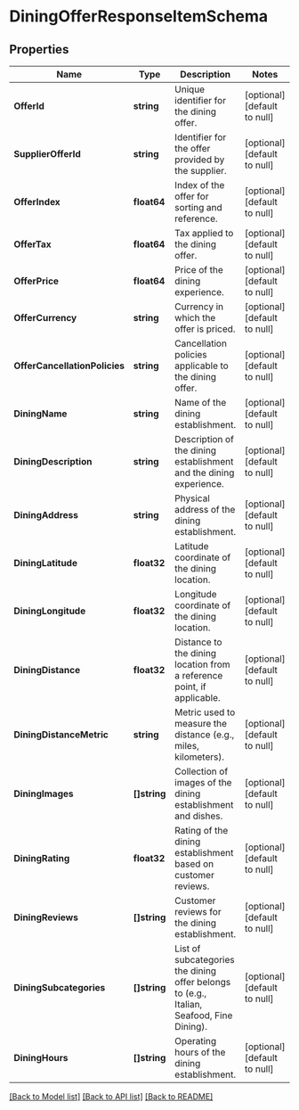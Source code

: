 # DiningOfferResponseItemSchema

## Properties
Name | Type | Description | Notes
------------ | ------------- | ------------- | -------------
**OfferId** | **string** | Unique identifier for the dining offer. | [optional] [default to null]
**SupplierOfferId** | **string** | Identifier for the offer provided by the supplier. | [optional] [default to null]
**OfferIndex** | **float64** | Index of the offer for sorting and reference. | [optional] [default to null]
**OfferTax** | **float64** | Tax applied to the dining offer. | [optional] [default to null]
**OfferPrice** | **float64** | Price of the dining experience. | [optional] [default to null]
**OfferCurrency** | **string** | Currency in which the offer is priced. | [optional] [default to null]
**OfferCancellationPolicies** | **string** | Cancellation policies applicable to the dining offer. | [optional] [default to null]
**DiningName** | **string** | Name of the dining establishment. | [optional] [default to null]
**DiningDescription** | **string** | Description of the dining establishment and the dining experience. | [optional] [default to null]
**DiningAddress** | **string** | Physical address of the dining establishment. | [optional] [default to null]
**DiningLatitude** | **float32** | Latitude coordinate of the dining location. | [optional] [default to null]
**DiningLongitude** | **float32** | Longitude coordinate of the dining location. | [optional] [default to null]
**DiningDistance** | **float32** | Distance to the dining location from a reference point, if applicable. | [optional] [default to null]
**DiningDistanceMetric** | **string** | Metric used to measure the distance (e.g., miles, kilometers). | [optional] [default to null]
**DiningImages** | **[]string** | Collection of images of the dining establishment and dishes. | [optional] [default to null]
**DiningRating** | **float32** | Rating of the dining establishment based on customer reviews. | [optional] [default to null]
**DiningReviews** | **[]string** | Customer reviews for the dining establishment. | [optional] [default to null]
**DiningSubcategories** | **[]string** | List of subcategories the dining offer belongs to (e.g., Italian, Seafood, Fine Dining). | [optional] [default to null]
**DiningHours** | **[]string** | Operating hours of the dining establishment. | [optional] [default to null]

[[Back to Model list]](../README.md#documentation-for-models) [[Back to API list]](../README.md#documentation-for-api-endpoints) [[Back to README]](../README.md)


